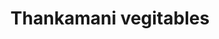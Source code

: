 ---
title: "Thankamani vegitables"
url: /thiruvananthapuram/thankamani-vegitables/
shop: Gemüse & Obst
---